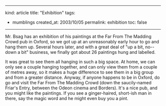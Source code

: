 -----
kind: article
title: "Exhibition"
tags:
- mumblings
created_at: 2003/10/05
permalink: exhibition
toc: false
-----

<p>Mr. Bsag has an exhibition of his paintings at the Far From The Madding Crowd pub in Oxford, so we got up at an unreasonably early hour to go and hang them up. Several hours later, and with a great deal of "up a bit, no--down a bit" business, we finally got about 26 paintings hung and labelled.</p>

<p>It was great to see them all hanging in such a big space. At home, we can only see a couple hanging together, and can only view them from a couple of metres away, so it makes a huge difference to see them in a big group and from a greater distance. Anyway, if anyone happens to be in Oxford, do go and visit the Far From The Madding Crowd (down the saucily-named Friar's Entry, between the Odeon cinema and Borders). It's a nice pub, and you might like the paintings. If you see a ginger-haired, short-ish man in there, say the magic word and he might even buy you a pint.</p>


